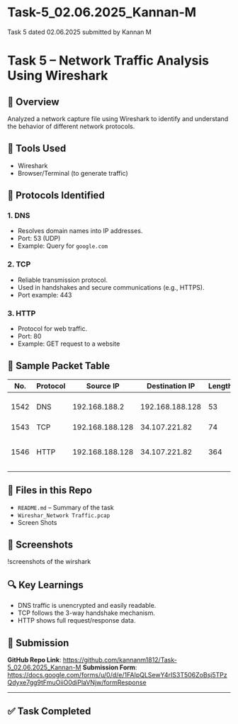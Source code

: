 # Task-5_02.06.2025_Kannan-M
Task 5 dated 02.06.2025 submitted by Kannan M
# Task 5 – Network Traffic Analysis Using Wireshark

## 📌 Overview
Analyzed a network capture file using Wireshark to identify and understand the behavior of different network protocols.

## 🔧 Tools Used
- Wireshark
- Browser/Terminal (to generate traffic)

## 📡 Protocols Identified
### 1. **DNS**
- Resolves domain names into IP addresses.
- Port: 53 (UDP)
- Example: Query for `google.com`

### 2. **TCP**
- Reliable transmission protocol.
- Used in handshakes and secure communications (e.g., HTTPS).
- Port example: 443

### 3. **HTTP**
- Protocol for web traffic.
- Port: 80
- Example: GET request to a website

## 🧾 Sample Packet Table

| No.    | Protocol | Source IP         | Destination IP   | Length | Info                         	|
|--------|----------|-------------------|------------------|--------|-----------------------------------|
| 1542   | DNS      | 192.168.188.2     | 192.168.188.128  | 53     | Standard query A response    	|
| 1543   | TCP      | 192.168.188.128   | 34.107.221.82    | 74     | SYN                          	|
| 1546   | HTTP     | 192.168.188.128   | 34.107.221.82    | 364    | GET /success.txt?ipv4 HTTP/1.1    |

## 📁 Files in this Repo
- `README.md` – Summary of the task
- `Wireshar_Network Traffic.pcap`
- Screen Shots

## 📸 Screenshots

!screenshots of the wirshark 



## 🔍 Key Learnings
- DNS traffic is unencrypted and easily readable.
- TCP follows the 3-way handshake mechanism.
- HTTP shows full request/response data.

## 🔗 Submission

**GitHub Repo Link**: https://github.com/kannanm1812/Task-5_02.06.2025_Kannan-M
**Submission Form**: https://docs.google.com/forms/u/0/d/e/1FAIpQLSewY4rIS3T506ZoBsj5TPzQdyxe7gg9tFmuOiiO0diPlaVNjw/formResponse

---

## ✅ Task Completed
